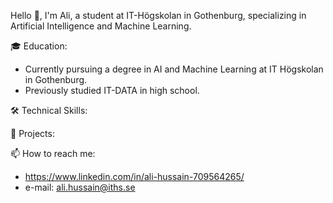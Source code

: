 Hello 👋, I'm Ali, a student at IT-Högskolan in Gothenburg, specializing in Artificial Intelligence and Machine Learning.

🎓 Education:
- Currently pursuing a degree in AI and Machine Learning at IT Högskolan in Gothenburg.
- Previously studied IT-DATA in high school.

🛠️ Technical Skills:

🔭 Projects:

📫 How to reach me:
- https://www.linkedin.com/in/ali-hussain-709564265/
- e-mail: ali.hussain@iths.se

